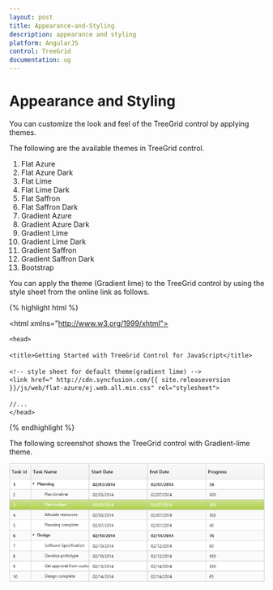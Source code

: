 ```yaml
---
layout: post
title: Appearance-and-Styling
description: appearance and styling
platform: AngularJS
control: TreeGrid
documentation: ug
---
```


# Appearance and Styling

You can customize the look and feel of the TreeGrid control by applying themes.

The following are the available themes in TreeGrid control.

1. Flat Azure                
2. Flat Azure Dark             
3. Flat Lime                             
4. Flat Lime Dark                  
5. Flat Saffron                       
6. Flat Saffron Dark
7. Gradient Azure
8. Gradient Azure Dark
9. Gradient Lime
10. Gradient Lime Dark
11. Gradient Saffron
12. Gradient Saffron Dark
13. Bootstrap

You can apply the theme (Gradient lime) to the TreeGrid control by using the style sheet from the online link as follows.

{% highlight html %}

<!DOCTYPE html>

<html xmlns="http://www.w3.org/1999/xhtml">

	<head>

	<title>Getting Started with TreeGrid Control for JavaScript</title>

	<!-- style sheet for default theme(gradient lime) -->
	<link href=" http://cdn.syncfusion.com/{{ site.releaseversion }}/js/web/flat-azure/ej.web.all.min.css" rel="stylesheet">

	//...	
	</head>
	
</html>

{% endhighlight %}

The following screenshot shows the TreeGrid control with Gradient-lime theme.

![](Appearance-and-Styling_images/Appearance-and-Styling_img1.png)

